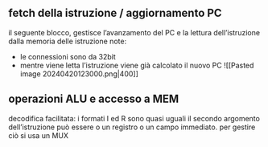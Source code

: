 ## fetch della istruzione / aggiornamento PC
il seguente blocco, gestisce l’avanzamento del PC e la lettura dell’istruzione dalla memoria delle istruzione
note:
- le connessioni sono da 32bit
- mentre viene letta l’istruzione viene già calcolato il nuovo PC
![[Pasted image 20240420123000.png|400]]
## operazioni ALU e accesso a MEM
decodifica facilitata: i formati I ed R sono quasi uguali
il secondo argomento dell’istruzione può essere o un registro o un campo immediato. per gestire ciò si usa un MUX